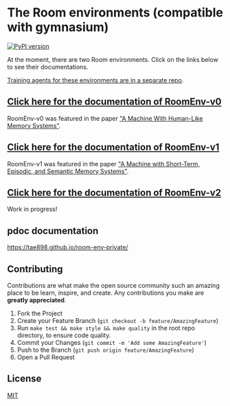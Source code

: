 # The Room environments (compatible with gymnasium)

[![PyPI version](https://badge.fury.io/py/room-env.svg)](https://badge.fury.io/py/room-env)

At the moment, there are two Room environments. Click on the links below to see their
documentations.

[Training agents for these environments are in a separate repo](https://github.com/tae898/explicit-memory).

## [Click here for the documentation of RoomEnv-v0](./README-v0.md)

RoomEnv-v0 was featured in the paper ["A Machine With Human-Like Memory Systems"](https://arxiv.org/abs/2204.01611).

## [Click here for the documentation of RoomEnv-v1](./README-v1.md)

RoomEnv-v1 was featured in the paper ["A Machine with Short-Term, Episodic, and Semantic Memory Systems"](https://doi.org/10.1609/aaai.v37i1.25075).

## [Click here for the documentation of RoomEnv-v2](./README-v2.md)

Work in progress!

## pdoc documentation

https://tae898.github.io/room-env-private/

## Contributing

Contributions are what make the open source community such an amazing place to be learn, inspire, and create. Any contributions you make are **greatly appreciated**.

1. Fork the Project
1. Create your Feature Branch (`git checkout -b feature/AmazingFeature`)
1. Run `make test && make style && make quality` in the root repo directory, to ensure code quality.
1. Commit your Changes (`git commit -m 'Add some AmazingFeature'`)
1. Push to the Branch (`git push origin feature/AmazingFeature`)
1. Open a Pull Request

## License

[MIT](https://choosealicense.com/licenses/mit/)
